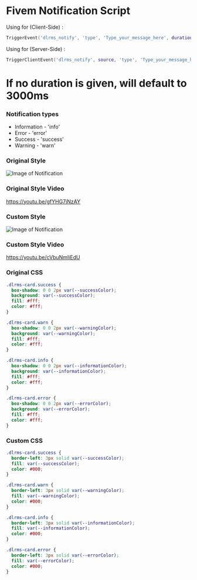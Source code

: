 # Fivem Notification Script
Using for (Client-Side) :

```lua
TriggerEvent('dlrms_notify', 'type', 'Type_your_message_here', duration)
```

Using for (Server-Side) :

```lua
TriggerClientEvent('dlrms_notify', source, 'type', 'Type_your_message_here', duration)
```

# If no duration is given, will default to 3000ms

### Notification types
* Information - 'info'
* Error - 'error'
* Success - 'success'
* Warning - 'warn'

### Original Style
![Image of Notification](https://cdn.discordapp.com/attachments/850181379778150420/854773290257350686/Screenshot_34.png)

### Original Style Video
https://youtu.be/gfYHG7jNzAY

### Custom Style
![Image of Notification](https://cdn.discordapp.com/attachments/850181379778150420/854773606319259708/Screenshot_35.png)

### Custom Style Video
https://youtu.be/cVbuNmIiEdU

### Original CSS
```css
.dlrms-card.success {
  box-shadow: 0 0 2px var(--successColor);
  background: var(--successColor);
  fill: #fff;
  color: #fff;
}

.dlrms-card.warn {
  box-shadow: 0 0 2px var(--warningColor);
  background: var(--warningColor);
  fill: #fff;
  color: #fff;
}

.dlrms-card.info {
  box-shadow: 0 0 2px var(--informationColor);
  background: var(--informationColor);
  fill: #fff;
  color: #fff;
}

.dlrms-card.error {
  box-shadow: 0 0 2px var(--errorColor);
  background: var(--errorColor);
  fill: #fff;
  color: #fff;
}
```
### Custom CSS
```css
.dlrms-card.success {
  border-left: 3px solid var(--successColor);
  fill: var(--successColor);
  color: #000;
}

.dlrms-card.warn {
  border-left: 3px solid var(--warningColor);
  fill: var(--warningColor);
  color: #000;
}

.dlrms-card.info {
  border-left: 3px solid var(--informationColor);
  fill: var(--informationColor);
  color: #000;
}

.dlrms-card.error {
  border-left: 3px solid var(--errorColor);
  fill: var(--errorColor);
  color: #000;
}
